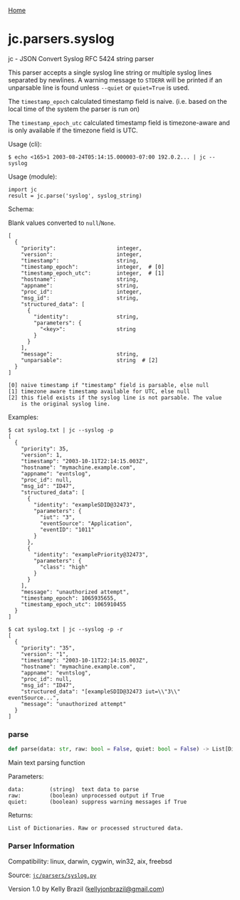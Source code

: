 [Home](https://kellyjonbrazil.github.io/jc/)
<a id="jc.parsers.syslog"></a>

# jc.parsers.syslog

jc - JSON Convert Syslog RFC 5424 string parser

This parser accepts a single syslog line string or multiple syslog lines
separated by newlines. A warning message to `STDERR` will be printed if an
unparsable line is found unless `--quiet` or `quiet=True` is used.

The `timestamp_epoch` calculated timestamp field is naive. (i.e. based on
the local time of the system the parser is run on)

The `timestamp_epoch_utc` calculated timestamp field is timezone-aware and
is only available if the timezone field is UTC.

Usage (cli):

    $ echo <165>1 2003-08-24T05:14:15.000003-07:00 192.0.2... | jc --syslog

Usage (module):

    import jc
    result = jc.parse('syslog', syslog_string)

Schema:

Blank values converted to `null`/`None`.

    [
      {
        "priority":                   integer,
        "version":                    integer,
        "timestamp":                  string,
        "timestamp_epoch":            integer,  # [0]
        "timestamp_epoch_utc":        integer,  # [1]
        "hostname":                   string,
        "appname":                    string,
        "proc_id":                    integer,
        "msg_id":                     string,
        "structured_data": [
          {
            "identity":               string,
            "parameters": {
              "<key>":                string
            }
          }
        ],
        "message":                    string,
        "unparsable":                 string  # [2]
      }
    ]

    [0] naive timestamp if "timestamp" field is parsable, else null
    [1] timezone aware timestamp available for UTC, else null
    [2] this field exists if the syslog line is not parsable. The value
        is the original syslog line.

Examples:

    $ cat syslog.txt | jc --syslog -p
    [
      {
        "priority": 35,
        "version": 1,
        "timestamp": "2003-10-11T22:14:15.003Z",
        "hostname": "mymachine.example.com",
        "appname": "evntslog",
        "proc_id": null,
        "msg_id": "ID47",
        "structured_data": [
          {
            "identity": "exampleSDID@32473",
            "parameters": {
              "iut": "3",
              "eventSource": "Application",
              "eventID": "1011"
            }
          },
          {
            "identity": "examplePriority@32473",
            "parameters": {
              "class": "high"
            }
          }
        ],
        "message": "unauthorized attempt",
        "timestamp_epoch": 1065935655,
        "timestamp_epoch_utc": 1065910455
      }
    ]

    $ cat syslog.txt | jc --syslog -p -r
    [
      {
        "priority": "35",
        "version": "1",
        "timestamp": "2003-10-11T22:14:15.003Z",
        "hostname": "mymachine.example.com",
        "appname": "evntslog",
        "proc_id": null,
        "msg_id": "ID47",
        "structured_data": "[exampleSDID@32473 iut=\\"3\\" eventSource...",
        "message": "unauthorized attempt"
      }
    ]

<a id="jc.parsers.syslog.parse"></a>

### parse

```python
def parse(data: str, raw: bool = False, quiet: bool = False) -> List[Dict]
```

Main text parsing function

Parameters:

    data:        (string)  text data to parse
    raw:         (boolean) unprocessed output if True
    quiet:       (boolean) suppress warning messages if True

Returns:

    List of Dictionaries. Raw or processed structured data.

### Parser Information
Compatibility:  linux, darwin, cygwin, win32, aix, freebsd

Source: [`jc/parsers/syslog.py`](https://github.com/kellyjonbrazil/jc/blob/master/jc/parsers/syslog.py)

Version 1.0 by Kelly Brazil (kellyjonbrazil@gmail.com)
